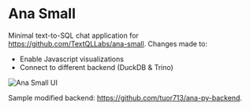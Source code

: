 # Ana Small
Minimal text-to-SQL chat application for https://github.com/TextQLLabs/ana-small. Changes made to:
- Enable Javascript visualizations
- Connect to different backend (DuckDB & Trino)

![Ana Small UI](https://imagedelivery.net/3jS8EJceRTKI24-1Uc_BDg/cbc38378-ff87-478d-c6fa-f83387c0e900/public)

Sample modified backend: https://github.com/tuor713/ana-py-backend.

